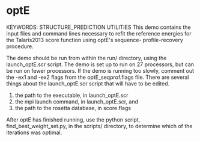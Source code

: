 # optE
KEYWORDS: STRUCTURE_PREDICTION UTILITIES
This demo contains the input files and command lines
necessary to refit the reference energies for the
Talaris2013 score function using optE's sequence-
profile-recovery procedure.

The demo should be run from within the
  run/
directory, using the launch_optE.scr script.  The
demo is set up to run on 27 processors, but can be
run on fewer processors.  If the demo is running
too slowly, comment out the -ex1 and -ex2 flags
from the optE_seqprof.flags file. There  are several
things about the launch_optE.scr script that will have
to be edited.

1) the path to the executable, in launch_optE.scr
2) the mpi launch command, in launch_optE.scr, and
3) the path to the rosetta database, in score.flags

After optE has finished running, use the python script,
find_best_weight_set.py, in the
  scripts/
directory, to determine which of the iterations was
optimal.
